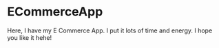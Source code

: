# ECommerceApp
Here, I have my E Commerce App. I put it lots of time and energy. I hope you like it hehe! 
